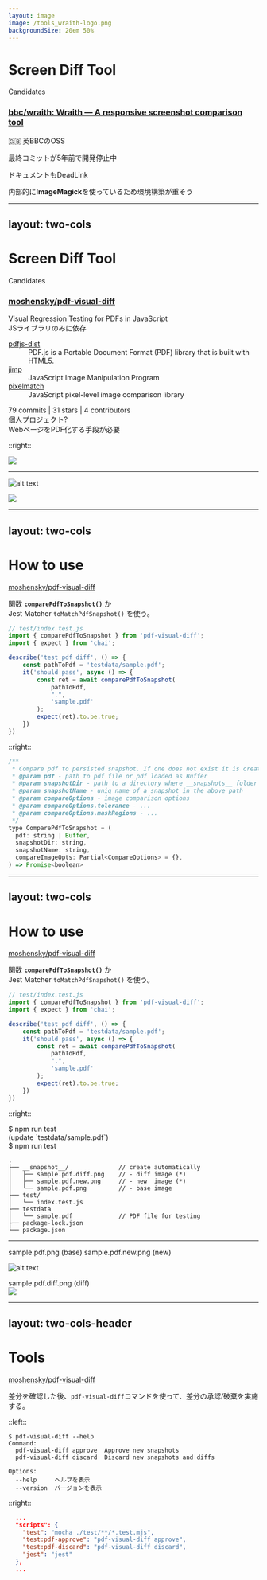 ```yaml
---
layout: image
image: /tools_wraith-logo.png
backgroundSize: 20em 50%
---
```

# <mdi-hammer-wrench/> Screen Diff Tool
Candidates

### [<mdi-github/> bbc/wraith: Wraith — A responsive screenshot comparison tool](https://github.com/bbc/wraith?tab=readme-ov-file)

🇬🇧 英BBCのOSS
<p><mdi-minus-circle class="text-pink-700" /> 最終コミットが5年前で開発停止中</p>
<p><mdi-minus-circle class="text-pink-700" /> ドキュメントもDeadLink <mdi-skull-crossbones/></p>
<p><mdi-minus-circle class="text-pink-700" /> 内部的に<b>ImageMagick</b>を使っているため環境構築が重そう</p>

---
layout: two-cols
---

# <mdi-hammer-wrench/> Screen Diff Tool
Candidates

### [moshensky/pdf\-visual\-diff](https://github.com/moshensky/pdf-visual-diff)
<div class="text-slate-500">Visual Regression Testing for PDFs in JavaScript</div>

<div class="mt-3"><mdi-check-circle class="text-green-300" /> JSライブラリのみに依存</div>
<dl>
  <dt class="ml-6 text-sky-300"><a href="https://www.npmjs.com/package/pdfjs-dist">pdfjs-dist</a></dt>
  <dd class="ml-10">PDF.js is a Portable Document Format (PDF) library that is built with HTML5.</dd>
  <dt class="ml-6 text-sky-300"><a href="https://www.npmjs.com/package/jimp">jimp</a></dt>
  <dd class="ml-10">JavaScript Image Manipulation Program</dd>
  <dt class="ml-6 text-sky-300"><a href="https://www.npmjs.com/package/pixelmatch">pixelmatch</a></dt>
  <dd class="ml-10">JavaScript pixel-level image comparison library</dd>
</dl>

<div class="mt-3">
  <mdi-alert-box class="text-orange-500" /> <mdi-git /> <span class="underline decoration-pink-700">79 commits</span> | <mdi-github /><span class="underline decoration-pink-700"> 31 stars</span> | <mdi-account-group /> <span class="underline decoration-pink-700">4 contributors</span> <br>
  <span class="ml-6 text-slate-500"> 個人プロジェクト?</span>
</div>
<div class="mt-1"><mdi-alert-box class="text-orange-500" /> WebページをPDF化する手段が必要</div>


::right::
<div class="mt-25 ml-5">
  <img class="rounded shadow" src="tools_pdf-visual-diff.png">
</div>

---

![alt text](/tools_example-diff.png)

<div class="mt-10"/>

<div v-click="1" class="flex justify-center">
  <img class="w-1/2" src="/tools_example-diff-2.png">
</div>

---
layout: two-cols
---

# <mdi-school-outline /> How to use
[moshensky/pdf\-visual\-diff](https://github.com/moshensky/pdf-visual-diff)

関数 <b class="underline decoration-sky-500 text-pink-500">`comparePdfToSnapshot()`</b> か  
Jest Matcher <span class="underline decoration-sky-500">`toMatchPdfSnapshot()`</span> を使う。

```js {all|2,6,8-12}
// test/index.test.js
import { comparePdfToSnapshot } from 'pdf-visual-diff';
import { expect } from 'chai';

describe('test pdf diff', () => {
    const pathToPdf = 'testdata/sample.pdf';
    it('should pass', async () => {
        const ret = await comparePdfToSnapshot(
            pathToPdf,
            ".",
            'sample.pdf'
        );
        expect(ret).to.be.true;
    })
})
```

::right::

<div class="mt-40 ml-3">

```js
/**
 * Compare pdf to persisted snapshot. If one does not exist it is created
 * @param pdf - path to pdf file or pdf loaded as Buffer
 * @param snapshotDir - path to a directory where __snapshots__ folder is going to be created
 * @param snapshotName - uniq name of a snapshot in the above path
 * @param compareOptions - image comparison options
 * @param compareOptions.tolerance - ...
 * @param compareOptions.maskRegions - ...
 */
type ComparePdfToSnapshot = (
  pdf: string | Buffer,
  snapshotDir: string,
  snapshotName: string,
  compareImageOpts: Partial<CompareOptions> = {},
) => Promise<boolean>
```

</div>

---
layout: two-cols
---

# <mdi-school-outline /> How to use
[moshensky/pdf\-visual\-diff](https://github.com/moshensky/pdf-visual-diff)

関数 <b class="underline decoration-sky-500 text-pink-500">`comparePdfToSnapshot()`</b> か  
Jest Matcher <span class="underline decoration-sky-500">`toMatchPdfSnapshot()`</span> を使う。

```js {2,6,8-12}
// test/index.test.js
import { comparePdfToSnapshot } from 'pdf-visual-diff';
import { expect } from 'chai';

describe('test pdf diff', () => {
    const pathToPdf = 'testdata/sample.pdf';
    it('should pass', async () => {
        const ret = await comparePdfToSnapshot(
            pathToPdf,
            ".",
            'sample.pdf'
        );
        expect(ret).to.be.true;
    })
})
```

::right::

<div class="mt-23 ml-5">
  <div v-click="1" class="bg-slate-900 font-mono text-sm">$ <span class="text-red-300">npm run test</span></div>
  <div v-click="2" class="bg-slate-900 font-mono text-sm"><span class="text-slate-400">(update `testdata/sample.pdf`)</span></div>
  <div v-click="2" class="bg-slate-900 font-mono text-sm">$ <span class="text-red-300">npm run test</span></div>
</div>

<div class="ml-5">

```shell {8-9|2,5,8-9|2-5,8-9} {at:1}
.
├── __snapshot__/              // create automatically
│   ├── sample.pdf.diff.png    // - diff image (*)
│   ├── sample.pdf.new.png     // - new  image (*)
│   └── sample.pdf.png         // - base image
├── test/
│   └── index.test.js
├── testdata
│   └── sample.pdf             // PDF file for testing
├── package-lock.json
└── package.json

```

</div>

---

<div>
  <span class="mr-2/7">sample.pdf.png (base)</span>
  <span>sample.pdf.new.png (new)</span>
</div>

![alt text](/tools_example-diff.png)

<div class="mt-3"/>

<div class="flex justify-center">
  <p class="w-1/2">
    sample.pdf.diff.png (diff)<br/>
    <img src="/tools_example-diff-2.png">
  </p>
</div>

---
layout: two-cols-header
---

# Tools
[moshensky/pdf\-visual\-diff](https://github.com/moshensky/pdf-visual-diff)

差分を確認した後、`pdf-visual-diff`コマンドを使って、差分の承認/破棄を実施する。

::left::

```shell
$ pdf-visual-diff --help
Command:
  pdf-visual-diff approve  Approve new snapshots
  pdf-visual-diff discard  Discard new snapshots and diffs

Options:
  --help     ヘルプを表示
  --version  バージョンを表示
```

::right::

<div class="ml-3">

```json
  ...
  "scripts": {
    "test": "mocha ./test/**/*.test.mjs",
    "test:pdf-approve": "pdf-visual-diff approve",
    "test:pdf-discard": "pdf-visual-diff discard",
    "jest": "jest"
  },
  ...
```

</div>
